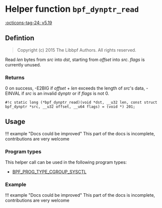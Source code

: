 # Helper function `bpf_dynptr_read`

<!-- [FEATURE_TAG](bpf_dynptr_read) -->
[:octicons-tag-24: v5.19](https://github.com/torvalds/linux/commit/13bbbfbea7598ea9f8d9c3d73bf053bb57f9c4b2)
<!-- [/FEATURE_TAG] -->

## Defintion

> Copyright (c) 2015 The Libbpf Authors. All rights reserved.


<!-- [HELPER_FUNC_DEF] -->
Read _len_ bytes from _src_ into _dst_, starting from _offset_ into _src_. _flags_ is currently unused.

### Returns

0 on success, -E2BIG if _offset_ + _len_ exceeds the length of _src_'s data, -EINVAL if _src_ is an invalid dynptr or if _flags_ is not 0.

`#!c static long (*bpf_dynptr_read)(void *dst, __u32 len, const struct bpf_dynptr *src, __u32 offset, __u64 flags) = (void *) 201;`
<!-- [/HELPER_FUNC_DEF] -->

## Usage

!!! example "Docs could be improved"
    This part of the docs is incomplete, contributions are very welcome

### Program types

This helper call can be used in the following program types:

<!-- DO NOT EDIT MANUALLY -->
<!-- [HELPER_FUNC_PROG_REF] -->
 * [BPF_PROG_TYPE_CGROUP_SYSCTL](../program-type/BPF_PROG_TYPE_CGROUP_SYSCTL.md)
<!-- [/HELPER_FUNC_PROG_REF] -->

### Example

!!! example "Docs could be improved"
    This part of the docs is incomplete, contributions are very welcome
